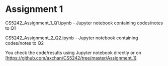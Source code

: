 # Assignment 1

CS5242_Assignment_1_Q1.ipynb - Jupyter notebook containing codes/notes to Q1  
  
CS5242_Assignment_2_Q2.ipynb - Jupyter notebook containing codes/notes to Q2  

You check the code/results using Jupyter notebook directly or on [https://github.com/axchan/CS5242/tree/master/Assignment_1]
